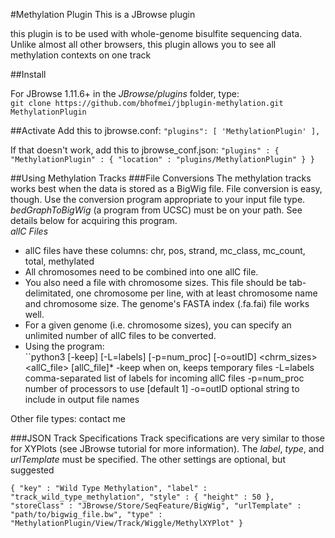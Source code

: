 #Methylation Plugin
This is a JBrowse plugin
 
this plugin is to be used with whole-genome bisulfite sequencing data. Unlike almost all other browsers, this plugin allows you to see all methylation contexts on one track

##Install

For JBrowse 1.11.6+ in the _JBrowse/plugins_ folder, type:  
``git clone https://github.com/bhofmei/jbplugin-methylation.git MethylationPlugin``

##Activate
Add this to jbrowse.conf:
    ``"plugins": [
        'MethylationPlugin'
    ],``

If that doesn't work, add this to jbrowse_conf.json:
    ``"plugins" : {
        "MethylationPlugin" : { "location" : "plugins/MethylationPlugin" }
    }``

##Using Methylation Tracks
###File Conversions
The methylation tracks works best when the data is stored as a BigWig file. File conversion is easy, though. Use the conversion program appropriate to your input file type. 
_bedGraphToBigWig_ (a program from UCSC) must be on your path. See details below for acquiring this program.  
*allC Files*  
- allC files have these columns: chr, pos, strand, mc_class, mc_count, total, methylated
- All chromosomes need to be combined into one allC file.
- You also need a file with chromosome sizes. This file should be tab-delimitated, one chromosome per line, with at least chromosome name and chromosome size. The genome's FASTA index (.fa.fai) file works well.
- For a given genome (i.e. chromosome sizes), you can specify an unlimited number of allC files to be converted.
- Using the program:  
``python3 [-keep] [-L=labels] [-p=num_proc] [-o=outID] <chrm_sizes> <allC_file> [allC_file]* 
-keep        when on, keeps temporary files
-L=labels    comma-separated list of labels for incoming allC files
-p=num_proc  number of processors to use [default 1]
-o=outID     optional string to include in output file names

Other file types: contact me

###JSON Track Specifications
Track specifications are very similar to those for XYPlots (see JBrowse tutorial for more information). The _label_, _type_, and _urlTemplate_ must be specified. The other settings are optional, but suggested  

``{
  "key" : "Wild Type Methylation",
  "label" : "track_wild_type_methylation",
  "style" : { "height" : 50 },
  "storeClass" : "JBrowse/Store/SeqFeature/BigWig",
  "urlTemplate" : "path/to/bigwig_file.bw",
  "type" : "MethylationPlugin/View/Track/Wiggle/MethylXYPlot"
}``